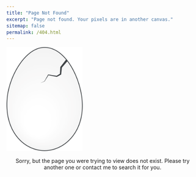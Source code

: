 ```yaml
---
title: "Page Not Found"
excerpt: "Page not found. Your pixels are in another canvas."
sitemap: false
permalink: /404.html
---
```


<img src="assets/images/ppia_logo_egg.png" alt="Principia"  width="200">

<br>
<p align="center" markdown="1">
Sorry, but the page you were trying to view does not exist.
Please try another one or contact me to search it for you.
</p>
